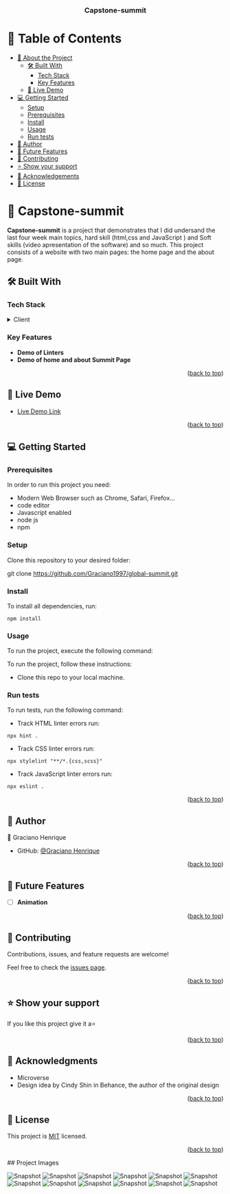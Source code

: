 <a name="readme-top"></a>

<div align="center">
  
  <h3><b> Capstone-summit</b></h3>

</div>


<!-- TABLE OF CONTENTS -->

# 📗 Table of Contents

- [📖 About the Project](#about-project)
  - [🛠 Built With](#built-with)
    - [Tech Stack](#tech-stack)
    - [Key Features](#key-features)
  - [🚀 Live Demo](#live-demo)
- [💻 Getting Started](#getting-started)
  - [Setup](#setup)
  - [Prerequisites](#prerequisites)
  - [Install](#install)
  - [Usage](#usage)
  - [Run tests](#run-tests)
- [👥 Author](#author)
- [🔭 Future Features](#future-features)
- [🤝 Contributing](#contributing)
- [⭐️ Show your support](#support)
- [🙏 Acknowledgements](#acknowledgements)
- [📝 License](#license)

# 📖 Capstone-summit <a name="about-project"></a>

**Capstone-summit** is a project that demonstrates that I did undersand the last four week main topics, hard skill (html,css and JavaScript ) and Soft skills (video apresentation of the software) and so much. 
This project consists of a website with two main pages: the home page and the about page.




## 🛠 Built With <a name="built-with"></a>

### Tech Stack <a name="tech-stack"></a>

<details>
  <summary>Client</summary>
  <ul>
    <li><a href="https://www.w3schools.com/html/">HTML</a></li>
    <li><a href="https://www.w3schools.com/css/">css</a></li>
    <li><a href="https://www.w3schools.com/Javascript/">Javascript</a></li>
  </ul>
</details>

<!-- Features -->

### Key Features <a name="key-features"></a>

- **Demo of Linters**
- **Demo of home and about Summit Page**

<p align="right">(<a href="#readme-top">back to top</a>)</p>

<!-- LIVE DEMO -->

## 🚀 Live Demo <a name="live-demo"></a>

- [Live Demo Link](https://graciano1997.github.io/global-summit/)

<p align="right">(<a href="#readme-top">back to top</a>)</p>


<!-- GETTING STARTED -->

## 💻 Getting Started <a name="getting-started"></a>

### Prerequisites

In order to run this project you need:

- Modern  Web Browser such as Chrome, Safari, Firefox...
- code editor
- Javascript enabled
- node js
- npm

### Setup

Clone this repository to your desired folder:

git clone https://github.com/Graciano1997/global-summit.git

### Install

To install all dependencies, run:
```
npm install
```

### Usage

To run the project, execute the following command:

To run the project, follow these instructions:

- Clone this repo to your local machine.

### Run tests

To run tests, run the following command:

- Track HTML linter errors run:
```
npx hint .
```
- Track CSS linter errors run:
```
npx stylelint "**/*.{css,scss}"
```
- Track JavaScript linter errors run:
```
npx eslint .
```

<p align="right">(<a href="#readme-top">back to top</a>)</p>

<!-- AUTHOR -->

## 👥 Author <a name="author"></a>

👤 Graciano Henrique

- GitHub: [@Graciano Henrique](https://github.com/Graciano1997/)


<p align="right">(<a href="#readme-top">back to top</a>)</p>


<!-- FUTURE FEATURES -->

## 🔭 Future Features <a name="future-features"></a>

- [ ] **Animation**


<p align="right">(<a href="#readme-top">back to top</a>)</p>



<!-- CONTRIBUTING -->

## 🤝 Contributing <a name="contributing"></a>

Contributions, issues, and feature requests are welcome!


Feel free to check the [issues page](https://github.com/Graciano1997/global-summit/issues).

<p align="right">(<a href="#readme-top">back to top</a>)</p>

<!-- SUPPORT -->

## ⭐️ Show your support <a name="support"></a>

If you like this project give it a⭐️

<p align="right">(<a href="#readme-top">back to top</a>)</p>

<!-- ACKNOWLEDGEMENTS -->

## 🙏 Acknowledgments <a name="acknowledgements"></a>

- Microverse 
- Design idea by Cindy Shin in Behance, the author of the original design

<p align="right">(<a href="#readme-top">back to top</a>)</p>


<!-- LICENSE -->

## 📝 License <a name="license"></a>

This project is [MIT](./LICENSE) licensed.

<p align="right">(<a href="#readme-top">back to top</a>)</p>
## Project Images

![Snapshot](./assets/img/screen/Captura%20de%20Ecrã%20(232).png)
![Snapshot](./assets/img/screen/Captura%20de%20Ecrã%20(233).png)
![Snapshot](./assets/img/screen/Captura%20de%20Ecrã%20(234).png)
![Snapshot](./assets/img/screen/Captura%20de%20Ecrã%20(235).png)
![Snapshot](./assets/img/screen/Captura%20de%20Ecrã%20(236).png)
![Snapshot](./assets/img/screen/Captura%20de%20Ecrã%20(237).png)
![Snapshot](./assets/img/screen/Captura%20de%20Ecrã%20(238).png)
![Snapshot](./assets/img/screen/Captura%20de%20Ecrã%20(239).png)
![Snapshot](./assets/img/screen/Captura%20de%20Ecrã%20(240).png)
![Snapshot](./assets/img/screen/Captura%20de%20Ecrã%20(241).png)
![Snapshot](./assets/img/screen/Captura%20de%20Ecrã%20(242).png)
![Snapshot](./assets/img/screen/Captura%20de%20Ecrã%20(243).png)